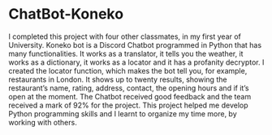 # ChatBot-Koneko

  I completed this project with four other classmates, in my first year of University. Koneko bot is a Discord Chatbot programmed in Python that has many functionalities. It works as a translator, it tells you the weather, it works as a dictionary, it works as a locator and it has a profanity decryptor. 
  I created the locator function, which makes the bot tell you, for example, restaurants in London. It shows up to twenty results, showing the restaurant’s name, rating, address, contact, the opening hours and if it’s open at the moment. 
  The Chatbot received good feedback and the team received a mark of 92% for the project. This project helped me develop Python programming skills and I learnt to organize my time more, by working with others. 
